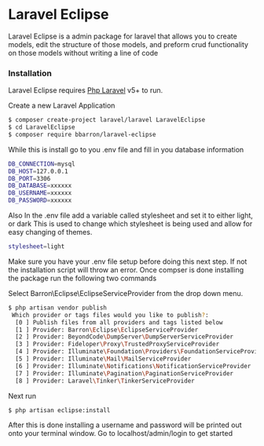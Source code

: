 # Laravel Eclipse 

Laravel Eclipse is a admin package for laravel that allows you to create models, edit the structure of those models, 
and preform crud functionality on those models without writing a line of code


### Installation

Laravel Eclipse requires [Php Laravel](https://laravel.org/) v5+ to run.

Create a new Laravel Application

```sh
$ composer create-project laravel/laravel LaravelEclipse
$ cd LaravelEclipse
$ composer require bbarron/laravel-eclipse
```
While this is install go to you .env file and fill in you database information 


```sh
DB_CONNECTION=mysql
DB_HOST=127.0.0.1
DB_PORT=3306
DB_DATABASE=xxxxxx
DB_USERNAME=xxxxxx
DB_PASSWORD=xxxxxx
```
Also In the .env file add a variable called stylesheet and set it to either light, or dark
This is used to change which stylesheet is being used and allow for easy changing of themes.
```sh
stylesheet=light
```

Make sure you have your .env file setup before doing this next step. If not the installation script will throw an error. Once compser is done installing the package run the following two commands 

Select Barron\Eclipse\EclipseServiceProvider from the drop down menu.
```sh
$ php artisan vendor publish
 Which provider or tags files would you like to publish?:
  [0 ] Publish files from all providers and tags listed below
  [1 ] Provider: Barron\Eclipse\EclipseServiceProvider
  [2 ] Provider: BeyondCode\DumpServer\DumpServerServiceProvider
  [3 ] Provider: Fideloper\Proxy\TrustedProxyServiceProvider
  [4 ] Provider: Illuminate\Foundation\Providers\FoundationServiceProvider
  [5 ] Provider: Illuminate\Mail\MailServiceProvider
  [6 ] Provider: Illuminate\Notifications\NotificationServiceProvider
  [7 ] Provider: Illuminate\Pagination\PaginationServiceProvider
  [8 ] Provider: Laravel\Tinker\TinkerServiceProvider

```

Next run
```sh
$ php artisan eclipse:install
```

After this is done installing a username and password will be printed out onto your terminal window. Go to localhost/admin/login to get started 


